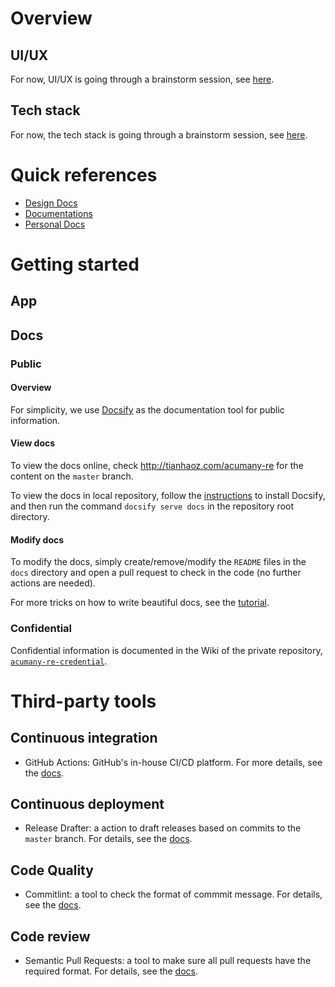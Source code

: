 # Overview

## UI/UX

For now, UI/UX is going through a brainstorm session, see [here](design-docs/ui-ux-study).

## Tech stack

For now, the tech stack is going through a brainstorm session, see [here](design-docs/tech-stack-study).

<!--
  @todo Add details for tech stack
  @body After the tech stack is decided, add details here for new developers to get started.
-->

# Quick references

* [Design Docs](./design-docs/README)
* [Documentations](./documentation/README)
* [Personal Docs](./personal/README)

# Getting started

## App

<!--
  @todo Add getting started guide
  @body After the tech stack infra is done, add instructions for new developers to get started.
-->

## Docs

### Public

#### Overview

For simplicity, we use [Docsify](https://docsify.js.org/) as the documentation tool for public information.

#### View docs

To view the docs online, check <http://tianhaoz.com/acumany-re> for the content on the `master` branch.

To view the docs in local repository, follow the [instructions](https://docsify.js.org/#/quickstart?id=quick-start) to install Docsify, and then run the command `docsify serve docs` in the repository root directory.

#### Modify docs

To modify the docs, simply create/remove/modify the `README` files in the `docs` directory and open a pull request to check in the code (no further actions are needed).

For more tricks on how to write beautiful docs, see the [tutorial](./documentation/docs-howto).

### Confidential

Confidential information is documented in the Wiki of the private repository, [`acumany-re-credential`](https://github.com/tianhaoz95/acumany-re-credential).

# Third-party tools

## Continuous integration

* GitHub Actions: GitHub's in-house CI/CD platform. For more details, see the [docs](https://docs.github.com/en/actions).

## Continuous deployment

* Release Drafter: a action to draft releases based on commits to the `master` branch. For details, see the [docs](https://probot.github.io/apps/release-drafter/).

## Code Quality

* Commitlint: a tool to check the format of commmit message. For details, see the [docs](https://github.com/z0al/commitlint-bot).

## Code review

* Semantic Pull Requests: a tool to make sure all pull requests have the required format. For details, see the [docs](https://probot.github.io/apps/semantic-pull-requests/).
